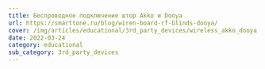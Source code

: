 ```yaml
---
title: Беспроводное подключение штор Akko и Dooya
url: https://smarttone.ru/blog/wiren-board-rf-blinds-dooya/
cover: /img/articles/educational/3rd_party_devices/wireless_akko_dooya.png
date: 2022-03-24
category: educational
sub_category: 3rd_party_devices
---
```

